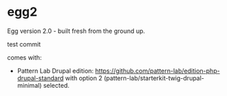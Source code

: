 # egg2
Egg version 2.0 - built fresh from the ground up.

test commit

comes with:

* Pattern Lab Drupal edition: https://github.com/pattern-lab/edition-php-drupal-standard with option 2 (pattern-lab/starterkit-twig-drupal-minimal) selected.

